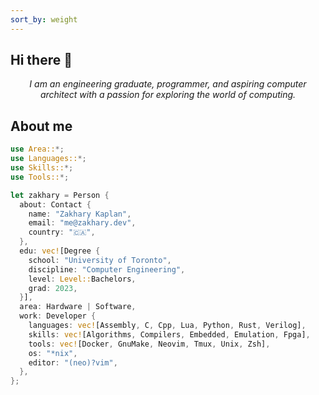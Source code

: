 ```yaml
---
sort_by: weight
---
```


## Hi there 👋

<p align="center">
  <i>
    I am an engineering graduate, programmer, and aspiring computer architect
    with a passion for exploring the world of computing.
  </i>
</p>

## About me

```rust
use Area::*;
use Languages::*;
use Skills::*;
use Tools::*;

let zakhary = Person {
  about: Contact {
    name: "Zakhary Kaplan",
    email: "me@zakhary.dev",
    country: "🇨🇦",
  },
  edu: vec![Degree {
    school: "University of Toronto",
    discipline: "Computer Engineering",
    level: Level::Bachelors,
    grad: 2023,
  }],
  area: Hardware | Software,
  work: Developer {
    languages: vec![Assembly, C, Cpp, Lua, Python, Rust, Verilog],
    skills: vec![Algorithms, Compilers, Embedded, Emulation, Fpga],
    tools: vec![Docker, GnuMake, Neovim, Tmux, Unix, Zsh],
    os: "*nix",
    editor: "(neo)?vim",
  },
};
```
